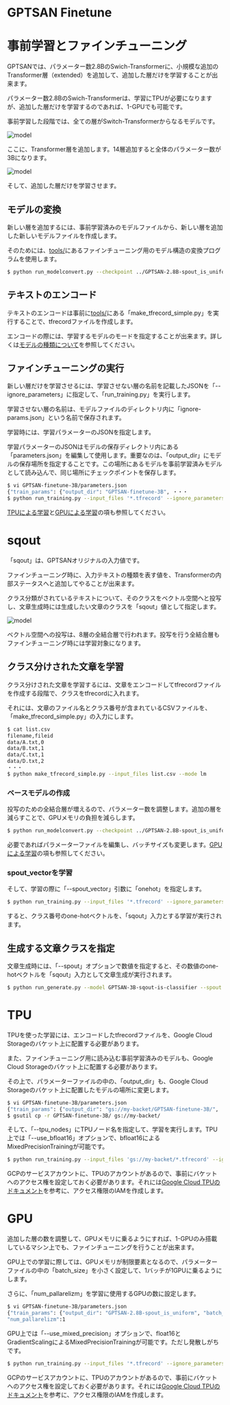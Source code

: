 # GPTSAN Finetune

# 事前学習とファインチューニング

GPTSANでは、パラメーター数2.8BのSwich-Transformerに、小規模な追加のTransformer層（extended）を追加して、追加した層だけを学習することが出来ます。

パラメーター数2.8BのSwich-Transformerは、学習にTPUが必要になりますが、追加した層だけを学習するのであれば、1-GPUでも可能です。

事前学習した段階では、全ての層がSwitch-Transformerからなるモデルです。

![model](../report/pretrain.png)

ここに、Transformer層を追加します。14層追加すると全体のパラメーター数が3Bになります。

![model](../report/train-extend.png)

そして、追加した層だけを学習させます。

## モデルの変換

新しい層を追加するには、事前学習済みのモデルファイルから、新しい層を追加した新しいモデルファイルを作成します。

そのためには、[tools/](../tools/)にあるファインチューニング用のモデル構造の変換プログラムを使用します。

```sh
$ python run_modelconvert.py --checkpoint ../GPTSAN-2.8B-spout_is_uniform --output ../GPTSAN-finetune-3B --add_extra_stage 14
```

## テキストのエンコード

テキストのエンコードは事前に[tools/](../tools/)にある「make_tfrecord_simple.py」を実行することで、tfrecordファイルを作成します。

エンコードの際には、学習するモデルのモードを指定することが出来ます。詳しくは[モデルの種類について](model.md)を参照してください。

## ファインチューニングの実行

新しい層だけを学習させるには、学習させない層の名前を記載したJSONを「--ignore_parameters」に指定して、「run_training.py」を実行します。

学習させない層の名前は、モデルファイルのディレクトリ内に「ignore-params.json」という名前で保存されます。

学習時には、学習パラメーターのJSONを指定します。

学習パラメーターのJSONはモデルの保存ディレクトリ内にある「parameters.json」を編集して使用します。重要なのは、「output_dir」にモデルの保存場所を指定することです。この場所にあるモデルを事前学習済みモデルとして読み込んで、同じ場所にチェックポイントを保存します。

```sh
$ vi GPTSAN-finetune-3B/parameters.json
{"train_params": {"output_dir": "GPTSAN-finetune-3B", ・・・
$ python run_training.py --input_files '*.tfrecord' --ignore_parameters GPTSAN-finetune-3B/ignore-params.json --parameter_file GPTSAN-finetune-3B/parameters.json
```

[TPUによる学習](#tpu)と[GPUによる学習](#gpu)の項も参照してください。

# sqout

「sqout」は、GPTSANオリジナルの入力値です。

ファインチューニング時に、入力テキストの種類を表す値を、Transformerの内部ステータスへと追加してやることが出来ます。

クラス分類がされているテキストについて、そのクラスをベクトル空間へと投写し、文章生成時には生成したい文章のクラスを「sqout」値として指定します。

![model](../report/sqout.png)

ベクトル空間への投写は、8層の全結合層で行われます。投写を行う全結合層もファインチューニング時には学習対象になります。

## クラス分けされた文章を学習

クラス分けされた文章を学習するには、文章をエンコードしてtfrecordファイルを作成する段階で、クラスをtfrecordに入れます。

それには、文章のファイル名とクラス番号が含まれているCSVファイルを、「make_tfrecord_simple.py」の入力にします。

```sh
$ cat list.csv
filename,fileid
data/A.txt,0
data/B.txt,1
data/C.txt,1
data/D.txt,2
・・・
$ python make_tfrecord_simple.py --input_files list.csv --mode lm
```

### ベースモデルの作成

投写のための全結合層が増えるので、パラメーター数を調整します。追加の層を減らすことで、GPUメモリの負担を減らします。

```sh
$ python run_modelconvert.py --checkpoint ../GPTSAN-2.8B-spout_is_uniform --output ../GPTSAN-2.81B-spout_is_onehot --add_extra_stage 2
```

必要であればパラメーターファイルを編集し、バッチサイズも変更します。[GPUによる学習](#gpu)の項も参照してください。

### spout_vectorを学習

そして、学習の際に「--spout_vector」引数に「onehot」を指定します。

```sh
$ python run_training.py --input_files '*.tfrecord' --ignore_parameters GPTSAN-2.81B-spout_is_onehot/ignore-params.json --parameter_file GPTSAN-2.81B-spout_is_onehot/parameters.json --spout_vector onehot
```

すると、クラス番号のone-hotベクトルを、「sqout」入力とする学習が実行されます。

## 生成する文章クラスを指定

文章生成時には、「--spout」オプションで数値を指定すると、その数値のone-hotベクトルを「sqout」入力として文章生成が実行されます。

```sh
$ python run_generate.py --model GPTSAN-3B-sqout-is-classifier --spout 12
```

# TPU

TPUを使った学習には、エンコードしたtfrecordファイルを、Google Cloud Storageのバケット上に配置する必要があります。

また、ファインチューニング用に読み込む事前学習済みのモデルも、Google Cloud Storageのバケット上に配置する必要があります。

その上で、パラメーターファイルの中の、「output_dir」も、Google Cloud Storageのバケット上に配置したモデルの場所に変更します。


```sh
$ vi GPTSAN-finetune-3B/parameters.json
{"train_params": {"output_dir": "gs://my-backet/GPTSAN-finetune-3B/", ・・・
$ gsutil cp -r GPTSAN-finetune-3B/ gs://my-backet/
```

そして、「--tpu_nodes」にTPUノード名を指定して、学習を実行します。TPU上では「--use_bfloat16」オプションで、bfloat16によるMixedPrecisionTrainingが可能です。

```sh
$ python run_training.py --input_files 'gs://my-backet/*.tfrecord' --ignore_parameters GPTSAN-finetune-3B/ignore-params.json --parameter_file GPTSAN-finetune-3B/parameters.json --tpu_nodes node1 --use_bfloat16
```

GCPのサービスアカウントに、TPUのアカウントがあるので、事前にバケットへのアクセス権を設定しておく必要があります。それには[Google Cloud TPUのドキュメント](https://cloud.google.com/tpu/docs/)を参考に、アクセス権限のIAMを作成します。

# GPU

追加した層の数を調整して、GPUメモリに乗るようにすれば、1-GPUのみ搭載しているマシン上でも、ファインチューニングを行うことが出来ます。

GPU上での学習に際しては、GPUメモリが制限要素となるので、パラメーターファイルの中の「batch_size」を小さく設定して、1バッチが1GPUに乗るようにします。

さらに、「num_pallarelizm」を学習に使用するGPUの数に設定します。

```sh
$ vi GPTSAN-finetune-3B/parameters.json
{"train_params": {"output_dir": "GPTSAN-2.8B-spout_is_uniform", "batch_size": 1, ・・・
"num_pallarelizm":1
```

GPU上では「--use_mixed_precision」オプションで、float16とGradientScalingによるMixedPrecisionTrainingが可能です。ただし発散しがちです。

```sh
$ python run_training.py --input_files '*.tfrecord' --ignore_parameters GPTSAN-finetune-3B/ignore-params.json --parameter_file GPTSAN-finetune-3B/parameters.json --use_mixed_precision
```

GCPのサービスアカウントに、TPUのアカウントがあるので、事前にバケットへのアクセス権を設定しておく必要があります。それには[Google Cloud TPUのドキュメント](https://cloud.google.com/tpu/docs/)を参考に、アクセス権限のIAMを作成します。

